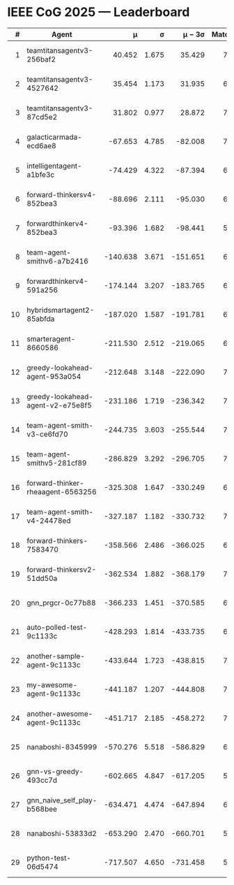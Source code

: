# IEEE CoG 2025 — Leaderboard

| # | Agent | μ | σ | μ − 3σ | Matches | Updated |
|---:|---|---:|---:|---:|---:|---|
| 1 | teamtitansagentv3-256baf2 | 40.452 | 1.675 | 35.429 | 7522 | 2025-08-19 20:36 |
| 2 | teamtitansagentv3-4527642 | 35.454 | 1.173 | 31.935 | 6974 | 2025-08-19 20:36 |
| 3 | teamtitansagentv3-87cd5e2 | 31.802 | 0.977 | 28.872 | 7688 | 2025-08-19 20:36 |
| 4 | galacticarmada-ecd6ae8 | -67.653 | 4.785 | -82.008 | 7320 | 2025-08-19 20:36 |
| 5 | intelligentagent-a1bfe3c | -74.429 | 4.322 | -87.394 | 6028 | 2025-08-19 20:36 |
| 6 | forward-thinkersv4-852bea3 | -88.696 | 2.111 | -95.030 | 6358 | 2025-08-19 20:36 |
| 7 | forwardthinkerv4-852bea3 | -93.396 | 1.682 | -98.441 | 5864 | 2025-08-19 20:36 |
| 8 | team-agent-smithv6-a7b2416 | -140.638 | 3.671 | -151.651 | 6980 | 2025-08-19 20:36 |
| 9 | forwardthinkerv4-591a256 | -174.144 | 3.207 | -183.765 | 6680 | 2025-08-19 20:36 |
| 10 | hybridsmartagent2-85abfda | -187.020 | 1.587 | -191.781 | 6814 | 2025-08-19 20:36 |
| 11 | smarteragent-8660586 | -211.530 | 2.512 | -219.065 | 6240 | 2025-08-19 20:36 |
| 12 | greedy-lookahead-agent-953a054 | -212.648 | 3.148 | -222.090 | 7076 | 2025-08-19 20:36 |
| 13 | greedy-lookahead-agent-v2-e75e8f5 | -231.186 | 1.719 | -236.342 | 7176 | 2025-08-19 20:36 |
| 14 | team-agent-smith-v3-ce6fd70 | -244.735 | 3.603 | -255.544 | 7902 | 2025-08-19 20:36 |
| 15 | team-agent-smithv5-281cf89 | -286.829 | 3.292 | -296.705 | 7620 | 2025-08-19 20:36 |
| 16 | forward-thinker-rheaagent-6563256 | -325.308 | 1.647 | -330.249 | 6920 | 2025-08-19 20:36 |
| 17 | team-agent-smith-v4-24478ed | -327.187 | 1.182 | -330.732 | 7662 | 2025-08-19 20:36 |
| 18 | forward-thinkers-7583470 | -358.566 | 2.486 | -366.025 | 6680 | 2025-08-19 20:36 |
| 19 | forward-thinkersv2-51dd50a | -362.534 | 1.882 | -368.179 | 7480 | 2025-08-19 20:36 |
| 20 | gnn_prgcr-0c77b88 | -366.233 | 1.451 | -370.585 | 6770 | 2025-08-19 20:36 |
| 21 | auto-polled-test-9c1133c | -428.293 | 1.814 | -433.735 | 6940 | 2025-08-19 20:36 |
| 22 | another-sample-agent-9c1133c | -433.644 | 1.723 | -438.815 | 7160 | 2025-08-19 20:36 |
| 23 | my-awesome-agent-9c1133c | -441.187 | 1.207 | -444.808 | 7700 | 2025-08-19 20:36 |
| 24 | another-awesome-agent-9c1133c | -451.717 | 2.185 | -458.272 | 7980 | 2025-08-19 20:36 |
| 25 | nanaboshi-8345999 | -570.276 | 5.518 | -586.829 | 6380 | 2025-08-19 20:36 |
| 26 | gnn-vs-greedy-493cc7d | -602.665 | 4.847 | -617.205 | 5800 | 2025-08-19 20:36 |
| 27 | gnn_naive_self_play-b568bee | -634.471 | 4.474 | -647.894 | 6120 | 2025-08-19 20:36 |
| 28 | nanaboshi-53833d2 | -653.290 | 2.470 | -660.701 | 5520 | 2025-08-19 20:36 |
| 29 | python-test-06d5474 | -717.507 | 4.650 | -731.458 | 5950 | 2025-08-19 20:36 |
